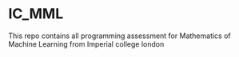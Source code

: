 # IC_MML

This repo contains all programming assessment for Mathematics of Machine Learning from Imperial college london
